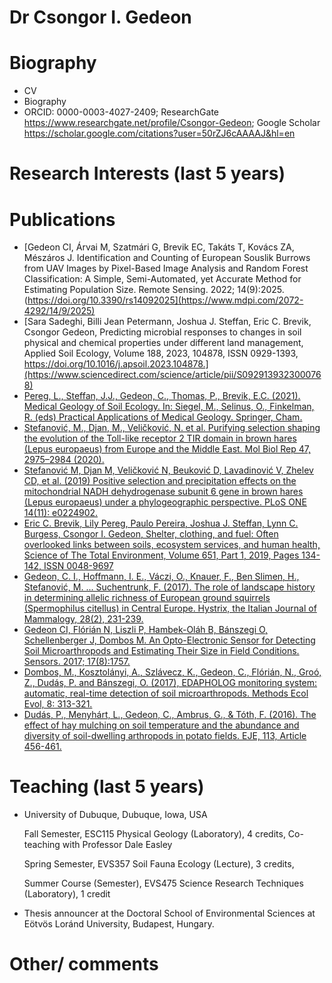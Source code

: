 # Dr Csongor I. Gedeon

# Biography
- CV
- Biography
- ORCID: 0000-0003-4027-2409; ResearchGate https://www.researchgate.net/profile/Csongor-Gedeon; Google Scholar https://scholar.google.com/citations?user=50rZJ6cAAAAJ&hl=en

# Research Interests (last 5 years)

# Publications
- [Gedeon CI, Árvai M, Szatmári G, Brevik EC, Takáts T, Kovács ZA, Mészáros J. Identification and Counting of European Souslik Burrows from UAV Images by Pixel-Based Image Analysis and Random Forest Classification: A Simple, Semi-Automated, yet Accurate Method for Estimating Population Size. Remote Sensing. 2022; 14(9):2025.(https://doi.org/10.3390/rs14092025](https://www.mdpi.com/2072-4292/14/9/2025)
- [Sara Sadeghi, Billi Jean Petermann, Joshua J. Steffan, Eric C. Brevik, Csongor Gedeon, Predicting microbial responses to changes in soil physical and chemical properties under different land management, Applied Soil Ecology, Volume 188, 2023, 104878, ISSN 0929-1393, https://doi.org/10.1016/j.apsoil.2023.104878.](https://www.sciencedirect.com/science/article/pii/S0929139323000768)
- [Pereg, L., Steffan, J.J., Gedeon, C., Thomas, P., Brevik, E.C. (2021). Medical Geology of Soil Ecology. In: Siegel, M., Selinus, O., Finkelman, R. (eds) Practical Applications of Medical Geology. Springer, Cham.](https://doi.org/10.1007/978-3-030-53893-4_12)
- [Stefanović, M., Djan, M., Veličković, N. et al. Purifying selection shaping the evolution of the Toll-like receptor 2 TIR domain in brown hares (Lepus europaeus) from Europe and the Middle East. Mol Biol Rep 47, 2975–2984 (2020).](https://doi.org/10.1007/s11033-020-05382-x)
- [Stefanović M, Djan M, Veličković N, Beuković D, Lavadinović V, Zhelev CD, et al. (2019) Positive selection and precipitation effects on the mitochondrial NADH dehydrogenase subunit 6 gene in brown hares (Lepus europaeus) under a phylogeographic perspective. PLoS ONE 14(11): e0224902.](https://doi.org/10.1371/journal.pone.0224902)
- [Eric C. Brevik, Lily Pereg, Paulo Pereira, Joshua J. Steffan, Lynn C. Burgess, Csongor I. Gedeon, Shelter, clothing, and fuel: Often overlooked links between soils, ecosystem services, and human health, Science of The Total Environment, Volume 651, Part 1, 2019, Pages 134-142, ISSN 0048-9697](https://doi.org/10.1016/j.scitotenv.2018.09.158)
- [Gedeon, C. I., Hoffmann, I. E., Váczi, O., Knauer, F., Ben Slimen, H., Stefanović, M. ... Suchentrunk, F. (2017). The role of landscape history in determining allelic richness of European ground squirrels (Spermophilus citellus) in Central Europe. Hystrix, the Italian Journal of Mammalogy, 28(2), 231-239.](https://doi.org/10.4404/hystrix-28.2-11823)
- [Gedeon CI, Flórián N, Liszli P, Hambek-Oláh B, Bánszegi O, Schellenberger J, Dombos M. An Opto-Electronic Sensor for Detecting Soil Microarthropods and Estimating Their Size in Field Conditions. Sensors. 2017; 17(8):1757.](https://doi.org/10.3390/s17081757)
- [Dombos, M., Kosztolányi, A., Szlávecz, K., Gedeon, C., Flórián, N., Groó, Z., Dudás, P. and Bánszegi, O. (2017), EDAPHOLOG monitoring system: automatic, real-time detection of soil microarthropods. Methods Ecol Evol, 8: 313-321.](https://doi.org/10.1111/2041-210X.12662)
- [Dudás, P., Menyhárt, L., Gedeon, C., Ambrus, G., & Tóth, F. (2016). The effect of hay mulching on soil temperature and the abundance and diversity of soil-dwelling arthropods in potato fields. EJE, 113, Article 456-461.](https://doi.org/10.14411/eje.2016.059)  
# Teaching (last 5 years)
- University of Dubuque, Dubuque, Iowa, USA

  Fall Semester, ESC115 Physical Geology (Laboratory), 4 credits, Co-teaching with Professor Dale Easley
  
  Spring Semester, EVS357 Soil Fauna Ecology (Lecture), 3 credits,
  
  Summer Course (Semester), EVS475 Science Research Techniques (Laboratory), 1 credit
- Thesis announcer at the Doctoral School of Environmental Sciences at Eötvös Loránd University, Budapest, Hungary.
  


# Other/ comments
